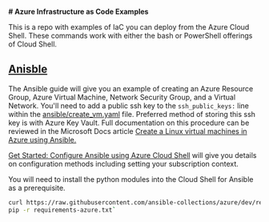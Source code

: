 **# Azure Infrastructure as Code Examples**

This is a repo with examples of IaC you can deploy from the Azure Cloud Shell.  These commands work with either the bash or PowerShell offerings of Cloud Shell.  

## [Anisble](ansible/)

The Ansible guide will give you an example of creating an Azure Resource Group, Azure Virtual Machine, Network Security Group, and a Virtual Network.  You'll need to add a public ssh key to the `ssh_public_keys:` line within the [ansible/create_vm.yaml](ansible/main.yaml) file.  Preferred method of storing this ssh key is with Azure Key Vault.  Full documentation on this procedure can be reviewed in the Microsoft Docs article [Create a Linux virtual machines in Azure using Ansible.](https://cda.ms/3LB)

[Get Started: Configure Ansible using Azure Cloud Shell](https://cda.ms/3LC) will give you details on configuration methods including setting your subscription context.

You will need to install the python modules into the Cloud Shell for Ansible as a prerequisite.

```bash
curl https://raw.githubusercontent.com/ansible-collections/azure/dev/requirements-azure.txt > requirements-azure.txt`
pip -r requirements-azure.txt`
```